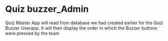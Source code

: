 # Quiz buzzer_Admin
Quiz Master
App will read from  database we
had created earlier for the Quiz
Buzzer Userapp. It will then display the order in
which the Buzzer buttons were
pressed by the team
